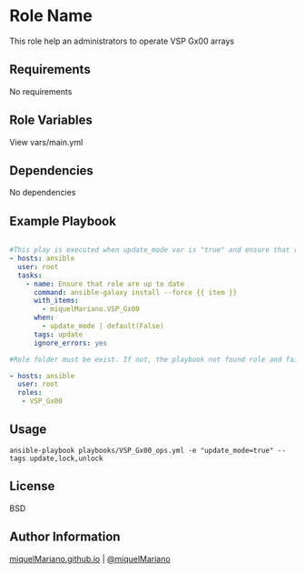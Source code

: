 Role Name
=========

This role help an administrators to operate VSP Gx00 arrays

Requirements
------------

No requirements

Role Variables
--------------

View vars/main.yml

Dependencies
------------

No dependencies

Example Playbook
----------------

```yaml

#This play is executed when update_mode var is "true" and ensure that role is up to date. By default update var is "false"
- hosts: ansible
  user: root
  tasks:
    - name: Ensure that role are up to date
      command: ansible-galaxy install --force {{ item }}
      with_items:
        - miquelMariano.VSP_Gx00
      when:
        - update_mode | default(False)
      tags: update
      ignore_errors: yes

#Role folder must be exist. If not, the playbook not found role and fails. You shoud make dir manually "mkdir /etc/ansible/my_role"

- hosts: ansible
  user: root
  roles:
   - VSP_Gx00

```

Usage
-------

```
ansible-playbook playbooks/VSP_Gx00_ops.yml -e "update_mode=true" --tags update,lock,unlock
```

License
-------

BSD

Author Information
------------------

[miquelMariano.github.io](https://miquelmariano.github.io)  | [@miquelMariano](https://twitter.com/miquelMariano)
